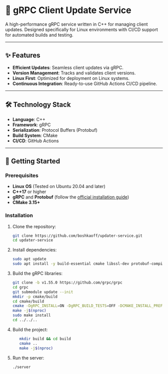 # 🚀 gRPC Client Update Service

A high-performance gRPC service written in C++ for managing client updates. Designed specifically for Linux environments with CI/CD support for automated builds and testing.

---

## ✨ Features

- **Efficient Updates**: Seamless client updates via gRPC.
- **Version Management**: Tracks and validates client versions.
- **Linux First**: Optimized for deployment on Linux systems.
- **Continuous Integration**: Ready-to-use GitHub Actions CI/CD pipeline.

---

## 🛠️ Technology Stack

- **Language**: C++
- **Framework**: gRPC
- **Serialization**: Protocol Buffers (Protobuf)
- **Build System**: CMake
- **CI/CD**: GitHub Actions

---

## 🚀 Getting Started

### Prerequisites

- **Linux OS** (Tested on Ubuntu 20.04 and later)
- **C++17** or higher
- **gRPC** and **Protobuf** (follow the [official installation guide](https://grpc.io/docs/languages/cpp/quickstart/))
- **CMake 3.15+**

### Installation

1. Clone the repository:
   ```bash
   git clone https://github.com/boshkaoff/updater-service.git
   cd updater-service
   ```

2. Install dependencies:
   ```bash
   sudo apt update
   sudo apt install -y build-essential cmake libssl-dev protobuf-compiler libprotobuf-dev
   ```

3. Build the gRPC libraries:
   ```bash
   git clone -b v1.55.0 https://github.com/grpc/grpc
   cd grpc
   git submodule update --init
   mkdir -p cmake/build
   cd cmake/build
   cmake -DgRPC_INSTALL=ON -DgRPC_BUILD_TESTS=OFF -DCMAKE_INSTALL_PREFIX=/usr/local ../..
   make -j$(nproc)
   sudo make install
   cd ../../..
   ```

4. Build the project:
   ```bash
      mkdir build && cd build
      cmake ..
      make -j$(nproc)
   ```

5. Run the server:
   ```bash
   ./server
   ```
